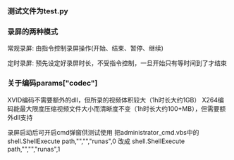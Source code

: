 ### 测试文件为test.py

### 录屏的两种模式
常规录屏: 由指令控制录屏操作(开始、结束、暂停、继续)

定时录屏: 预先设定好录屏时长，不受指令控制，一旦开始只有等时间到了才结束

### 关于编码params["codec"]
XVID编码不需要额外的dll，但所录的视频体积较大（1h时长大约1GB）
X264编码能最大限度压缩视频文件大小而清晰度不变（1h时长大约100+MB），但需要额外dll支持

录屏启动后可开启cmd弹窗供测试使用
把administrator_cmd.vbs中的
shell.ShellExecute path,"","","runas",0
改成
shell.ShellExecute path,"","","runas",1




